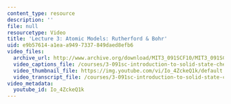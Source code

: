 ```yaml
---
content_type: resource
description: ''
file: null
resourcetype: Video
title: 'Lecture 3: Atomic Models: Rutherford & Bohr'
uid: e9b57614-a1ea-a949-7337-849daed8efb6
video_files:
  archive_url: http://www.archive.org/download/MIT3_091SCF10/MIT3_091SCF10lec03_300k.mp4
  video_captions_file: /courses/3-091sc-introduction-to-solid-state-chemistry-fall-2010/cc7b942bae8858fc8848f577a7529e13_Io_4ZckeQ1k.vtt
  video_thumbnail_file: https://img.youtube.com/vi/Io_4ZckeQ1k/default.jpg
  video_transcript_file: /courses/3-091sc-introduction-to-solid-state-chemistry-fall-2010/44eded6b37a5df135c58dc32d86b8f3a_Io_4ZckeQ1k.pdf
video_metadata:
  youtube_id: Io_4ZckeQ1k
---
```


